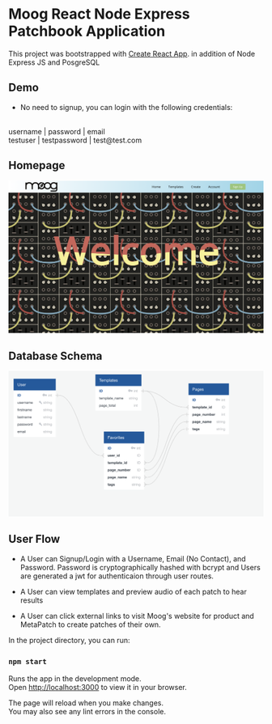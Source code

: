 # Moog React Node Express Patchbook Application

This project was bootstrapped with [Create React App](https://github.com/facebook/create-react-app).
in addition of Node Express JS and PosgreSQL

## Demo
* No need to signup, you can login with the following credentials:

 <br>
 username | password     | email  
 <br>
testuser | testpassword | test@test.com

## Homepage

![Homepage](client/public/images/HomePage-SS.png)

## Database Schema

![Database Schema](client/public/images/Schema.png)


## User Flow

* A User can Signup/Login with a Username, Email (No Contact), and Password. Password is cryptographically hashed with bcrypt and Users are generated a jwt for authenticaion through user routes.

* A User can view templates and preview audio of each patch to hear results

* A User can click external links to visit Moog's website for product and MetaPatch to create patches of their own.


In the project directory, you can run:

### `npm start`

Runs the app in the development mode.\
Open [http://localhost:3000](http://localhost:3000) to view it in your browser.

The page will reload when you make changes.\
You may also see any lint errors in the console.

